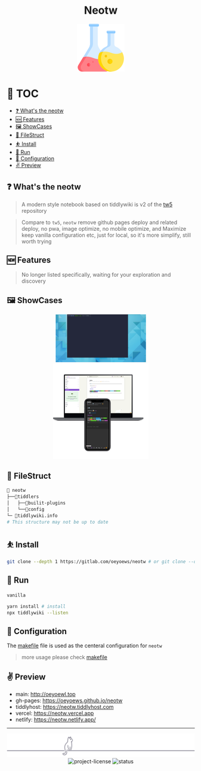 <div align="center">

<h1>Neotw</h1>

<img src="./img/flask.png" height=128 alt="flask">

</div>

# 🎩 TOC

<!-- toc -->

- [❓ What's the neotw](#%E2%9D%93-whats-the-neotw)
- [🆕 Features](#%F0%9F%86%95-features)
- [🖼️ ShowCases](#%F0%9F%96%BC%EF%B8%8F-showcases)
- [📂 FileStruct](#%F0%9F%93%82-filestruct)
- [⛹️ Install](#%E2%9B%B9%EF%B8%8F-install)
- [👟 Run](#%F0%9F%91%9F-run)
- [🐥 Configuration](#%F0%9F%90%A5-configuration)
- [✌ Preview](#%E2%9C%8C-preview)

<!-- tocstop -->

## ❓ What's the neotw

> A modern style notebook based on tiddlywiki is v2 of the [tw5](https://github.com/oeyoews/tw5) repository

> Compare to `tw5`, `neotw` remove github pages deploy and related deploy, no pwa, image optimize, no mobile
> optimize, and Maximize keep vanilla configuration etc, just for local, so it's more simplify, still worth trying

## 🆕 Features

> No longer listed specifically, waiting for your exploration and discovery

## 🖼️ ShowCases

<center>
<img src="./img/1.gif" height=128 alt="flask">
</center>

<center>
<img src="img/s5.png" width=256/>
</center>

<!-- <img src="img/app.png" width=256/> -->

## 📂 FileStruct

```bash
📁 neotw
├──📁tiddlers
│   ├──📁builit-plugins
│   └──📁config
└─ 📝tiddlywiki.info
# This structure may not be up to date
```

## ⛹️ Install

```bash
git clone --depth 1 https://gitlab.com/oeyoews/neotw # or git clone --depth 1 https://github.com/oeyoews/neotw
```

## 👟 Run

`vanilla`

```bash
yarn install # install
npx tiddlywiki --listen
```

## 🐥 Configuration

The [makefile](makefile) file is used as the centeral configuration for `neotw`

> more usage please check [makefile](makefile)

## ✌ Preview

- main: http://oeyoewl.top
- gh-pages: https://oeyoews.github.io/neotw
- tiddlyhost: https://neotw.tiddlyhost.com
- vercel: https://neotw.vercel.app
- netlify: https://neotw.netlify.app/

---

<div align="center">
<div>
<img src="./img/cat.svg" alt="cat"/>
</div>
<img src="https://img.shields.io/badge/License-MIT-blueviolet.svg?style=for-the-badge&color=blue" alt="project-license">
<img src="https://img.shields.io/badge/Status-DONE-blueviolet.svg?style=for-the-badge&logo=Chakra-Ui&color=90E59A&logoColor=green" alt="status" >
</div>
